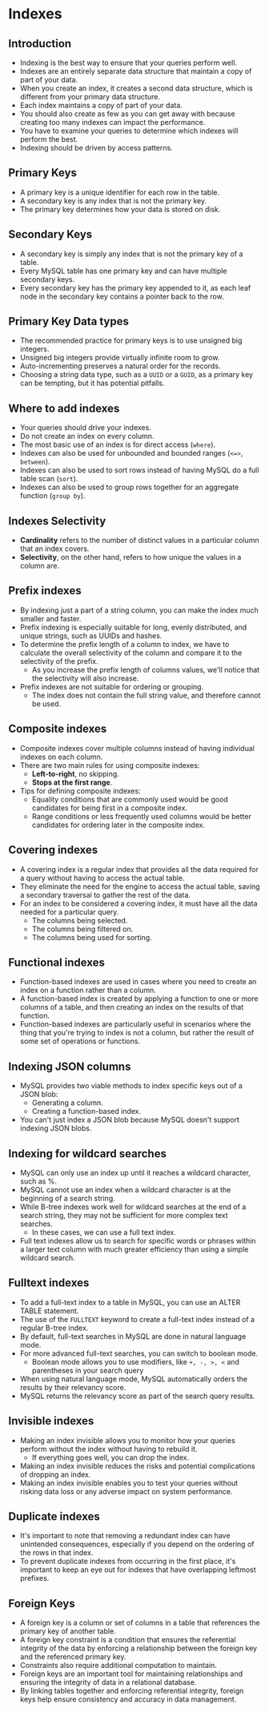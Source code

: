 # Indexes

## Introduction

- Indexing is the best way to ensure that your queries perform well.
- Indexes are an entirely separate data structure that maintain a copy of part of your data.
- When you create an index, it creates a second data structure, which is different from your primary data structure.
- Each index maintains a copy of part of your data.
- You should also create as few as you can get away with because creating too many indexes can impact the performance.
- You have to examine your queries to determine which indexes will perform the best.
- Indexing should be driven by access patterns.

## Primary Keys

- A primary key is a unique identifier for each row in the table.
- A secondary key is any index that is not the primary key.
- The primary key determines how your data is stored on disk.

## Secondary Keys

- A secondary key is simply any index that is not the primary key of a table.
- Every MySQL table has one primary key and can have multiple secondary keys.
- Every secondary key has the primary key appended to it, as each leaf node in the secondary key contains a pointer back to the row.

## Primary Key Data types

- The recommended practice for primary keys is to use unsigned big integers.
- Unsigned big integers provide virtually infinite room to grow.
- Auto-incrementing preserves a natural order for the records.
- Choosing a string data type, such as a `UUID` or a `GUID`, as a primary key can be tempting, but it has potential pitfalls.

## Where to add indexes

- Your queries should drive your indexes.
- Do not create an index on every column.
- The most basic use of an index is for direct access (`where`).
- Indexes can also be used for unbounded and bounded ranges (`<=>`, `between`).
- Indexes can also be used to sort rows instead of having MySQL do a full table scan (`sort`).
- Indexes can also be used to group rows together for an aggregate function (`group by`).

## Indexes Selectivity

- **Cardinality** refers to the number of distinct values in a particular column that an index covers.
- **Selectivity**, on the other hand, refers to how unique the values in a column are.

## Prefix indexes

- By indexing just a part of a string column, you can make the index much smaller and faster.
- Prefix indexing is especially suitable for long, evenly distributed, and unique strings, such as UUIDs and hashes.
- To determine the prefix length of a column to index, we have to calculate the overall selectivity of the column and compare it to the selectivity of the prefix.
    - As you increase the prefix length of columns values, we'll notice that the selectivity will also increase.
- Prefix indexes are not suitable for ordering or grouping.
    - The index does not contain the full string value, and therefore cannot be used.

## Composite indexes

- Composite indexes cover multiple columns instead of having individual indexes on each column.
- There are two main rules for using composite indexes:
    - **Left-to-right**, no skipping.
    - **Stops at the first range**.
- Tips for defining composite indexes:
    - Equality conditions that are commonly used would be good candidates for being first in a composite index.
    - Range conditions or less frequently used columns would be better candidates for ordering later in the composite index.

## Covering indexes

- A covering index is a regular index that provides all the data required for a query without having to access the actual table.
- They eliminate the need for the engine to access the actual table, saving a secondary traversal to gather the rest of the data.
- For an index to be considered a covering index, it must have all the data needed for a particular query.
    - The columns being selected.
    - The columns being filtered on.
    - The columns being used for sorting.

## Functional indexes

- Function-based indexes are used in cases where you need to create an index on a function rather than a column.
- A function-based index is created by applying a function to one or more columns of a table, and then creating an index on the results of that function.
- Function-based indexes are particularly useful in scenarios where the thing that you're trying to index is not a column, but rather the result of some set of operations or functions.

## Indexing JSON columns

- MySQL provides two viable methods to index specific keys out of a JSON blob:
    - Generating a column.
    - Creating a function-based index.
- You can't just index a JSON blob because MySQL doesn't support indexing JSON blobs.

## Indexing for wildcard searches

- MySQL can only use an index up until it reaches a wildcard character, such as %.
- MySQL cannot use an index when a wildcard character is at the beginning of a search string.
- While B-tree indexes work well for wildcard searches at the end of a search string, they may not be sufficient for more complex text searches.
    - In these cases, we can use a full text index.
- Full text indexes allow us to search for specific words or phrases within a larger text column with much greater efficiency than using a simple wildcard search.

## Fulltext indexes

- To add a full-text index to a table in MySQL, you can use an ALTER TABLE statement.
- The use of the `FULLTEXT` keyword to create a full-text index instead of a regular B-tree index.
- By default, full-text searches in MySQL are done in natural language mode.
- For more advanced full-text searches, you can switch to boolean mode.
    - Boolean mode allows you to use modifiers, like `+, -, >, <` and parentheses in your search query
- When using natural language mode, MySQL automatically orders the results by their relevancy score.
- MySQL returns the relevancy score as part of the search query results.

## Invisible indexes

- Making an index invisible allows you to monitor how your queries perform without the index without having to rebuild it.
    - If everything goes well, you can drop the index.
- Making an index invisible reduces the risks and potential complications of dropping an index.
- Making an index invisible enables you to test your queries without risking data loss or any adverse impact on system performance. 

## Duplicate indexes

- It's important to note that removing a redundant index can have unintended consequences, especially if you depend on the ordering of the rows in that index.
- To prevent duplicate indexes from occurring in the first place, it's important to keep an eye out for indexes that have overlapping leftmost prefixes.

## Foreign Keys

- A foreign key is a column or set of columns in a table that references the primary key of another table.
- A foreign key constraint is a condition that ensures the referential integrity of the data by enforcing a relationship between the foreign key and the referenced primary key.
- Constraints also require additional computation to maintain.
- Foreign keys are an important tool for maintaining relationships and ensuring the integrity of data in a relational database.
- By linking tables together and enforcing referential integrity, foreign keys help ensure consistency and accuracy in data management.

